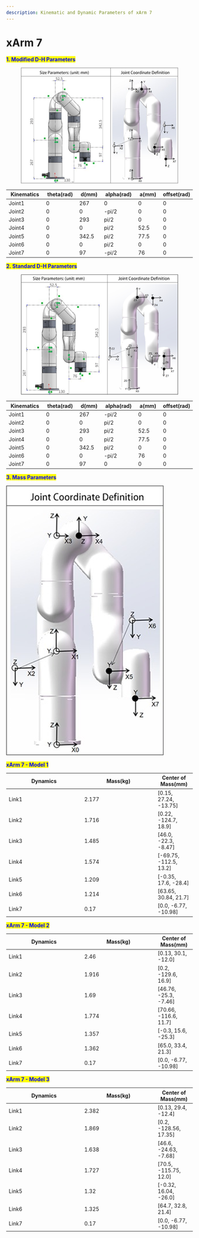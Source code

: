 ```yaml
---
description: Kinematic and Dynamic Parameters of xArm 7
---
```


# xArm 7

<mark style="color:blue;">**1. Modified D-H Parameters**</mark>

<figure><img src="../../../.gitbook/assets/image (45).png" alt=""><figcaption></figcaption></figure>

<table><thead><tr><th width="147.33333333333331">Kinematics</th><th width="117">theta(rad)</th><th width="99">d(mm)</th><th width="123">alpha(rad)</th><th width="104">a(mm)</th><th>offset(rad)</th></tr></thead><tbody><tr><td>Joint1</td><td>0</td><td>267</td><td>0</td><td>0</td><td>0</td></tr><tr><td>Joint2</td><td>0</td><td>0</td><td>-pi/2</td><td>0</td><td>0</td></tr><tr><td>Joint3</td><td>0</td><td>293</td><td>pi/2</td><td>0</td><td>0</td></tr><tr><td>Joint4</td><td>0</td><td>0</td><td>pi/2</td><td>52.5</td><td>0</td></tr><tr><td>Joint5</td><td>0</td><td>342.5</td><td>pi/2</td><td>77.5</td><td>0</td></tr><tr><td>Joint6</td><td>0</td><td>0</td><td>pi/2</td><td>0</td><td>0</td></tr><tr><td>Joint7</td><td>0</td><td>97</td><td>-pi/2</td><td>76</td><td>0</td></tr></tbody></table>

<mark style="color:blue;">**2. Standard D-H Parameters**</mark>

<figure><img src="../../../.gitbook/assets/xarm7_standardDH.jpg" alt=""><figcaption></figcaption></figure>

<table><thead><tr><th width="147.33333333333331">Kinematics</th><th width="117">theta(rad)</th><th width="99">d(mm)</th><th width="123">alpha(rad)</th><th width="104">a(mm)</th><th>offset(rad)</th></tr></thead><tbody><tr><td>Joint1</td><td>0</td><td>267</td><td>-pi/2</td><td>0</td><td>0</td></tr><tr><td>Joint2</td><td>0</td><td>0</td><td>pi/2</td><td>0</td><td>0</td></tr><tr><td>Joint3</td><td>0</td><td>293</td><td>pi/2</td><td>52.5</td><td>0</td></tr><tr><td>Joint4</td><td>0</td><td>0</td><td>pi/2</td><td>77.5</td><td>0</td></tr><tr><td>Joint5</td><td>0</td><td>342.5</td><td>pi/2</td><td>0</td><td>0</td></tr><tr><td>Joint6</td><td>0</td><td>0</td><td>-pi/2</td><td>76</td><td>0</td></tr><tr><td>Joint7</td><td>0</td><td>97</td><td>0</td><td>0</td><td>0</td></tr></tbody></table>

<mark style="color:blue;">**3. Mass Parameters**</mark>

![](<../../../.gitbook/assets/image (47).png>)

<mark style="color:blue;">**xArm 7 - Model 1**</mark>

<table><thead><tr><th width="190">Dynamics</th><th width="184.33333333333331">Mass(kg)</th><th>Center of Mass(mm)</th></tr></thead><tbody><tr><td>Link1</td><td>2.177</td><td>[0.15, 27.24, -13.75]</td></tr><tr><td>Link2</td><td>1.716</td><td>[0.22, -124.7, 18.9]</td></tr><tr><td>Link3</td><td>1.485</td><td>[46.0, -22.3, -8.47]</td></tr><tr><td>Link4</td><td>1.574</td><td>[-69.75, -112.5, 13.2]</td></tr><tr><td>Link5</td><td>1.209</td><td>[-0.35, 17.6, -28.4]</td></tr><tr><td>Link6</td><td>1.214</td><td>[63.65, 30.84, 21.7]</td></tr><tr><td>Link7</td><td>0.17</td><td>[0.0, -6.77, -10.98]</td></tr></tbody></table>

<mark style="color:blue;">**xArm 7 - Model 2**</mark>

<table><thead><tr><th width="190">Dynamics</th><th width="184.33333333333331">Mass(kg)</th><th>Center of Mass(mm)</th></tr></thead><tbody><tr><td>Link1</td><td>2.46</td><td>[0.13, 30.1, -12.0]</td></tr><tr><td>Link2</td><td>1.916</td><td>[0.2, -129.6, 16.9]</td></tr><tr><td>Link3</td><td>1.69</td><td>[46.76, -25.3, -7.46]</td></tr><tr><td>Link4</td><td>1.774</td><td>[70.66, -116.6, 11.7]</td></tr><tr><td>Link5</td><td>1.357</td><td>[-0.3, 15.6, -25.3]</td></tr><tr><td>Link6</td><td>1.362</td><td>[65.0, 33.4, 21.3]</td></tr><tr><td>Link7</td><td>0.17</td><td>[0.0, -6.77, -10.98]</td></tr></tbody></table>

<mark style="color:blue;">**xArm 7 - Model 3**</mark>

<table><thead><tr><th width="190">Dynamics</th><th width="184.33333333333331">Mass(kg)</th><th>Center of Mass(mm)</th></tr></thead><tbody><tr><td>Link1</td><td>2.382</td><td>[0.13, 29.4, -12.4]</td></tr><tr><td>Link2</td><td>1.869</td><td>[0.2, -128.56, 17.35]</td></tr><tr><td>Link3</td><td>1.638</td><td>[46.6, -24.63, -7.68]</td></tr><tr><td>Link4</td><td>1.727</td><td>[70.5, -115.75, 12.0]</td></tr><tr><td>Link5</td><td>1.32</td><td>[-0.32, 16.04, -26.0]</td></tr><tr><td>Link6</td><td>1.325</td><td>[64.7, 32.8, 21.4]</td></tr><tr><td>Link7</td><td>0.17</td><td>[0.0, -6.77, -10.98]</td></tr></tbody></table>
